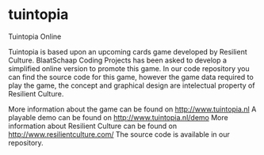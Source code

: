 tuintopia
=========

Tuintopia Online


Tuintopia is based upon an upcoming cards game developed by Resilient Culture. 
BlaatSchaap Coding Projects has been asked to develop a simplified online 
version to promote this game. In our code repository you can find the source 
code for this game, however the game data required to play the game, the concept 
and graphical design are intelectual property of Resilient Culture.

More information about the game can be found on http://www.tuintopia.nl
A playable demo can be found on http://www.tuintopia.nl/demo
More information about Resilient Culture can be found on http://www.resilientculture.com/
The source code is available in our repository.
